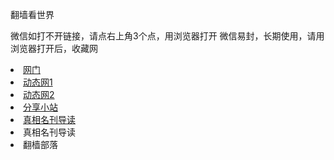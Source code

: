 翻墙看世界

微信如打不开链接，请点右上角3个点，用浏览器打开
微信易封，长期使用，请用浏览器打开后，收藏网
	
</div>
<li><a href="https://github.com/ogate/ogate/blob/master/README.md?ogWeb"   title="" target="_blank" class="style1">网门</a></li>
<li><a  href="https://github.com/hao369/a/wiki/jyg" title="" target="_blank" class="style1">动态网1</a></li>
<li><a  href="https://github.com/zhen99425/free/blob/master/README.md" title="" target="_blank" class="style1">动态网2</a></li>
<li><a  href="https://github.com/tv365/tv365/blob/master/README.md" title="" target="_blank" class="style1">分享小站</a></li>
<li><a  href="https://github.com/5fan/88/wiki" title="" target="_blank" class="style1">真相名刊导读</a></li>
<li><a  href="https://github.com/bannedbook/fanqiang/wiki?test=&from=message&isappinstalled=0” title="" target="_blank” class="style1">真相名刊导读</a></li>
<li><a  href="https://github.com/osurf/osurf/blob/master/README.md?test=&from=message&isappinstalled=0" target="_blank” title="" target="_blank” class="style1">翻樯部落</a></li>
